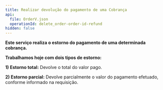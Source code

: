 ```yaml
---
title: Realizar devolução do pagamento de uma Cobrança
api:
  file: OrderV.json
  operationId: delete_order-order-id-refund
hidden: false
---
```

**Este serviço realiza o estorno do pagamento de uma determinada cobrança.**

**Trabalhamos hoje com dois tipos de estorno:**

**1) Estorno total:** Devolve o total do valor pago.

**2) Estorno parcial:** Devolve parcialmente o valor do pagamento efetuado, conforme informado na requisição.